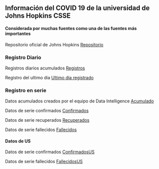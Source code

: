 ## Información del COVID 19 de la universidad de Johns Hopkins CSSE
#### Considerada por muchas fuentes como una de las fuentes más importantes

Repositorio oficial de Johns Hopkins
[Repositorio](https://github.com/CSSEGISandData/COVID-19)

### Registro Diario

Registros diarios acumulados
[Registros](https://github.com/Sud-Austral/Datos/tree/master/Johns_Hopkins-covid19/diario)

Registro del ultimo dia
[Ultimo dia registrado](https://raw.githubusercontent.com/Sud-Austral/Datos/master/Johns_Hopkins-covid19/diario/ultimoRegistro.csv)


### Registro en serie

Datos acumulados creados por el equipo de Data Intelligence
[Acumulado](https://raw.githubusercontent.com/Sud-Austral/Datos/master/Johns_Hopkins-covid19/series/acumulado.csv)


Datos de serie confirmados
[Confirmados](https://raw.githubusercontent.com/Sud-Austral/Datos/master/Johns_Hopkins-covid19/series/time_series_covid19_confirmed_global.csv)

Datos de serie recuperados
[Recuperados](https://raw.githubusercontent.com/Sud-Austral/Datos/master/Johns_Hopkins-covid19/series/time_series_covid19_recovered_global.csv)

Datos de serie fallecidos
[Fallecidos](https://raw.githubusercontent.com/Sud-Austral/Datos/master/Johns_Hopkins-covid19/series/time_series_covid19_deaths_global.csv)

#### Datos de US

Datos de serie confirmados
[ConfirmadosUS](https://raw.githubusercontent.com/Sud-Austral/Datos/master/Johns_Hopkins-covid19/series/time_series_covid19_confirmed_US.csv)

Datos de serie fallecidos
[FallecidosUS](https://raw.githubusercontent.com/Sud-Austral/Datos/master/Johns_Hopkins-covid19/series/time_series_covid19_deaths_US.csv)












 

